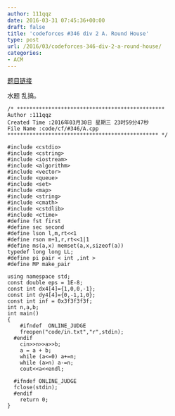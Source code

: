 ```yaml
---
author: 111qqz
date: 2016-03-31 07:45:36+00:00
draft: false
title: 'codeforces #346 div 2 A. Round House'
type: post
url: /2016/03/codeforces-346-div-2-a-round-house/
categories:
- ACM
---
```


[题目链接](http://codeforces.com/contest/659/problem/A)

水题
乱搞。
 

    
    /* ***********************************************
    Author :111qqz
    Created Time :2016年03月30日 星期三 23时59分47秒
    File Name :code/cf/#346/A.cpp
    ************************************************ */
    
    #include <cstdio>
    #include <cstring>
    #include <iostream>
    #include <algorithm>
    #include <vector>
    #include <queue>
    #include <set>
    #include <map>
    #include <string>
    #include <cmath>
    #include <cstdlib>
    #include <ctime>
    #define fst first
    #define sec second
    #define lson l,m,rt<<1
    #define rson m+1,r,rt<<1|1
    #define ms(a,x) memset(a,x,sizeof(a))
    typedef long long LL;
    #define pi pair < int ,int >
    #define MP make_pair
    
    using namespace std;
    const double eps = 1E-8;
    const int dx4[4]={1,0,0,-1};
    const int dy4[4]={0,-1,1,0};
    const int inf = 0x3f3f3f3f;
    int n,a,b;
    int main()
    {
    	#ifndef  ONLINE_JUDGE 
    	freopen("code/in.txt","r",stdin);
      #endif
    	cin>>n>>a>>b;
    	a = a + b;
    	while (a<=0) a+=n;
    	while (a>n) a-=n;
    	cout<<a<<endl;
    
      #ifndef ONLINE_JUDGE  
      fclose(stdin);
      #endif
        return 0;
    }
    



